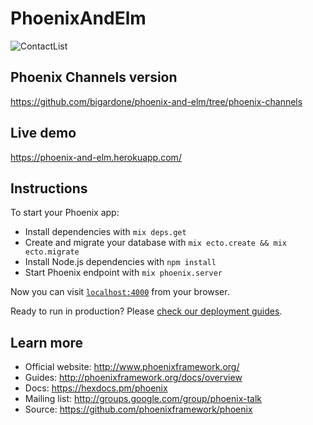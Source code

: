 # PhoenixAndElm

![ContactList](https://monosnap.com/file/14nD2kWbnvcuBh5a9L9XifX0GQ0OqQ.png)

## Phoenix Channels version
https://github.com/bigardone/phoenix-and-elm/tree/phoenix-channels

## Live demo
https://phoenix-and-elm.herokuapp.com/

## Instructions
To start your Phoenix app:

  * Install dependencies with `mix deps.get`
  * Create and migrate your database with `mix ecto.create && mix ecto.migrate`
  * Install Node.js dependencies with `npm install`
  * Start Phoenix endpoint with `mix phoenix.server`

Now you can visit [`localhost:4000`](http://localhost:4000) from your browser.

Ready to run in production? Please [check our deployment guides](http://www.phoenixframework.org/docs/deployment).

## Learn more

  * Official website: http://www.phoenixframework.org/
  * Guides: http://phoenixframework.org/docs/overview
  * Docs: https://hexdocs.pm/phoenix
  * Mailing list: http://groups.google.com/group/phoenix-talk
  * Source: https://github.com/phoenixframework/phoenix
